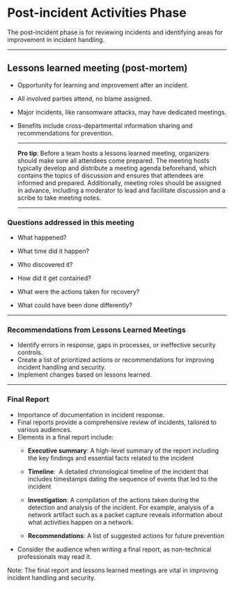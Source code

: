 # Post-incident Activities Phase

The post-incident phase is for reviewing incidents and identifying areas for improvement in incident handling.

---

## Lessons learned meeting (post-mortem)

- Opportunity for learning and improvement after an incident.
- All involved parties attend, no blame assigned.
- Major incidents, like ransomware attacks, may have dedicated meetings.
- Benefits include cross-departmental information sharing and recommendations for prevention.
  
  ----
  
  **Pro tip**: Before a team hosts a lessons learned meeting, organizers should make sure all attendees come prepared. The meeting hosts typically develop and distribute a meeting agenda beforehand, which contains the topics of discussion and ensures that attendees are informed and prepared. Additionally, meeting roles should be assigned in advance, including a moderator to lead and facilitate discussion and a scribe to take meeting notes.
  
  ---

### Questions addressed in this meeting

- What happened?

- What time did it happen?

- Who discovered it?

- How did it get contained?

- What were the actions taken for recovery?

- What could have been done differently?

---

### Recommendations from Lessons Learned Meetings

- Identify errors in response, gaps in processes, or ineffective security controls.
- Create a list of prioritized actions or recommendations for improving incident handling and security.
- Implement changes based on lessons learned.

---

### **Final Report**

- Importance of documentation in incident response.
- Final reports provide a comprehensive review of incidents, tailored to various audiences.
- Elements in a final report include:
  - **Executive summary**: A high-level summary of the report including the key findings and essential facts related to the incident
  
  - **Timeline**:  A detailed chronological timeline of the incident that includes timestamps dating the sequence of events that led to the incident
  
  - **Investigation**: A compilation of the actions taken during the detection and analysis of the incident. For example, analysis of a network artifact such as a packet capture reveals information about what activities happen on a network.
  
  - **Recommendations**: A list of suggested actions for future prevention
- Consider the audience when writing a final report, as non-technical professionals may read it.

Note: The final report and lessons learned meetings are vital in improving incident handling and security.


